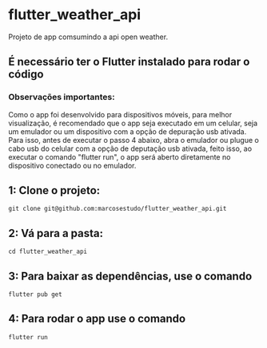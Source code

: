 # flutter_weather_api

Projeto de app comsumindo a api open weather.

## É necessário ter o Flutter instalado para rodar o código
### Observações importantes:
Como o app foi desenvolvido para dispositivos móveis, para melhor visualização, é recomendado que o app seja executado em um celular, seja um emulador ou um dispositivo com a opção de depuração usb ativada. Para isso, antes de executar o passo 4 abaixo, abra o emulador ou plugue o cabo usb do celular com a opção de deputação usb ativada, feito isso, ao executar o comando "flutter run", o app será aberto diretamente no dispositivo conectado ou no emulador.

## 1: Clone o projeto:

```
git clone git@github.com:marcosestudo/flutter_weather_api.git
```

## 2: Vá para a pasta:

```
cd flutter_weather_api
```

## 3: Para baixar as dependências, use o comando

```
flutter pub get
```

## 4: Para rodar o app use o comando

```
flutter run
```
